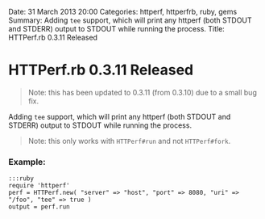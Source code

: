 Date: 31 March 2013 20:00
Categories: httperf, httperfrb, ruby, gems
Summary: Adding `tee` support, which will print any httperf (both STDOUT and STDERR) output to STDOUT while running the process.
Title: HTTPerf.rb 0.3.11 Released

# HTTPerf.rb 0.3.11 Released

> Note: this has been updated to 0.3.11 (from 0.3.10) due to a small bug fix.

Adding `tee` support, which will print any httperf (both STDOUT and STDERR) output to STDOUT while running the process.

> Note: this only works with `HTTPerf#run` and not `HTTPerf#fork`.

### Example:

    :::ruby
    require 'httperf'
    perf = HTTPerf.new( "server" => "host", "port" => 8080, "uri" => "/foo", "tee" => true )
    output = perf.run

